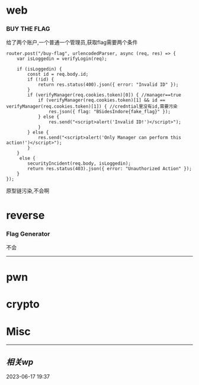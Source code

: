
# web
### BUY THE FLAG
给了两个账户,一个普通一个管理员,获取flag需要两个条件
```node
router.post("/buy-flag", urlencodedParser, async (req, res) => {
    var isLoggedin = verifyLogin(req);

    if (isLoggedin) {
        const id = req.body.id;
        if (!id) {
            return res.status(400).json({ error: "Invalid ID" });
        }
        if (verifyManager(req.cookies.token)[0]) { //manager==true
            if (verifyManager(req.cookies.token)[1] && id == verifyManager(req.cookies.token)[1]) { //credntial里没有id,需要污染
                res.json({ flag: "BSidesIndore{fake_flag}" });
            } else {
                res.send("<script>alert('Invalid ID!')</script>");
            }
        } else {
            res.send("<script>alert('Only Manager can perform this action!')</script>");
        }
    }
     else {
        securityIncident(req.body, isLoggedin);
        return res.status(403).json({ error: "Unauthorized Action" });
    }
});
```

原型链污染,不会啊
# reverse
### Flag Generator

不会

---

# pwn

# crypto

# Misc


---
## *相关wp*




2023-06-17   19:37